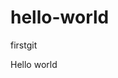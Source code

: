 # hello-world
firstgit

<!TYPEDOC html>
<head>
  <meta>
</head>
<body>
  <div>Hello world</div>
</body>
</html>
